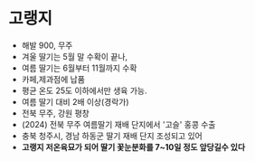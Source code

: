 # 고랭지

- 해발 900, 무주
- 겨울 딸기는 5월 말 수확이 끝나,
- 여름 딸기는 6월부터 11월까지 수확
- 카페,제과점에 납품
- 평균 온도 25도 이하에서만 생육 가능.
- 여름 딸기 대비 2배 이상(경락가)
- 전북 무주, 강원 평창
- (2024) 전북 무주 여름딸기 재배 단지에서 '고슬' 홍콩 수출
- 충북 청주시, 경남 하동군 딸기 재배 단지 조성되고 있어
- **고랭지 저온육묘가 되어 딸기 꽃눈분화를 7~10일 정도 앞당길수 있다**





